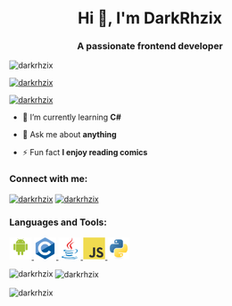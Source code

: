<h1 align="center">Hi 👋, I'm DarkRhzix</h1>
<h3 align="center">A passionate frontend developer</h3>

<p align="left"> <img src="https://komarev.com/ghpvc/?username=darkrhzix&label=Profile%20views&color=0e75b6&style=flat" alt="darkrhzix" /> </p>

<p align="left"> <a href="https://github.com/ryo-ma/github-profile-trophy"><img src="https://github-profile-trophy.vercel.app/?username=darkrhzix" alt="darkrhzix" /></a> </p>

<p align="left"> <a href="https://twitter.com/darkrhzix" target="blank"><img src="https://img.shields.io/twitter/follow/darkrhzix?logo=twitter&style=for-the-badge" alt="darkrhzix" /></a> </p>

- 🌱 I’m currently learning **C#**

- 💬 Ask me about **anything**

- ⚡ Fun fact **I enjoy reading comics**

<h3 align="left">Connect with me:</h3>
<p align="left">
<a href="https://twitter.com/darkrhzix" target="blank"><img align="center" src="https://raw.githubusercontent.com/rahuldkjain/github-profile-readme-generator/master/src/images/icons/Social/twitter.svg" alt="darkrhzix" height="30" width="40" /></a>
<a href="https://www.youtube.com/channel/UCtTFqrCG2FZCs99NOMLf8yQ" target="blank"><img align="center" src="https://raw.githubusercontent.com/rahuldkjain/github-profile-readme-generator/master/src/images/icons/Social/youtube.svg" alt="darkrhzix" height="30" width="40" /></a>
</p>

<h3 align="left">Languages and Tools:</h3>
<p align="left"> <a href="https://developer.android.com" target="_blank" rel="noreferrer"> <img src="https://raw.githubusercontent.com/devicons/devicon/master/icons/android/android-original-wordmark.svg" alt="android" width="40" height="40"/> </a> <a href="https://www.cprogramming.com/" target="_blank" rel="noreferrer"> <img src="https://raw.githubusercontent.com/devicons/devicon/master/icons/c/c-original.svg" alt="c" width="40" height="40"/> </a> <a href="https://www.java.com" target="_blank" rel="noreferrer"> <img src="https://raw.githubusercontent.com/devicons/devicon/master/icons/java/java-original.svg" alt="java" width="40" height="40"/> </a> <a href="https://developer.mozilla.org/en-US/docs/Web/JavaScript" target="_blank" rel="noreferrer"> <img src="https://raw.githubusercontent.com/devicons/devicon/master/icons/javascript/javascript-original.svg" alt="javascript" width="40" height="40"/> </a> <a href="https://www.python.org" target="_blank" rel="noreferrer"> <img src="https://raw.githubusercontent.com/devicons/devicon/master/icons/python/python-original.svg" alt="python" width="40" height="40"/> </a> </p>

<p><img align="left" src="https://github-readme-stats.vercel.app/api/top-langs?username=darkrhzix&show_icons=true&locale=en&layout=compact" alt="darkrhzix" /></p>

<p>&nbsp;<img align="center" src="https://github-readme-stats.vercel.app/api?username=darkrhzix&show_icons=true&locale=en" alt="darkrhzix" /></p>

<p><img align="center" src="https://github-readme-streak-stats.herokuapp.com/?user=darkrhzix&" alt="darkrhzix" /></p>
